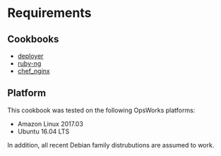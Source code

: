# Requirements

## Cookbooks

- [deployer](https://supermarket.chef.io/cookbooks/deployer)
- [ruby-ng](https://supermarket.chef.io/cookbooks/ruby-ng)
- [chef_nginx](https://supermarket.chef.io/cookbooks/chef_nginx)

## Platform

This cookbook was tested on the following OpsWorks platforms:

-  Amazon Linux 2017.03
-  Ubuntu 16.04 LTS

In addition, all recent Debian family distrubutions are assumed to work.
